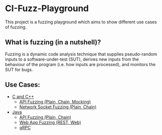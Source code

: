 # CI-Fuzz-Playground

This project is a fuzzing playground which aims to show different use cases of fuzzing.

## What is fuzzing (in a nutshell)?

Fuzzing is a dynamic code analysis technique that supplies pseudo-random inputs to a software-under-test (SUT), derives new inputs from the behaviour of the program (i.e. how inputs are processed), and monitors the SUT for bugs.

## Use Cases:

* [C and C++](https://github.com/ci-fuzz/CI-Fuzz-Playground/tree/main/c_cpp)
  * [API Fuzzing (Plain, Chain, Mocking)](https://github.com/ci-fuzz/CI-Fuzz-Playground/tree/main/c_cpp/api_fuzzing)
  * [Network Socket Fuzzing (Plain, Chain)](https://github.com/ci-fuzz/CI-Fuzz-Playground/tree/main/c_cpp/network_socket)
  <!--- * [Grammar Fuzzing (JSON, XML, Custom)](https://github.com/ci-fuzz/CI-Fuzz-Playground/tree/main/c_cpp)
  * [Custom Sanitizer/Custom Vulnerabilities](https://github.com/ci-fuzz/CI-Fuzz-Playground/tree/main/c_cpp)
  * [Unit Test Runner?](https://github.com/ci-fuzz/CI-Fuzz-Playground/tree/main/c_cpp) -->
* [Java](https://github.com/ci-fuzz/CI-Fuzz-Playground/tree/main/java)
  * [API Fuzzing (Plain, Chain)](https://github.com/ci-fuzz/CI-Fuzz-Playground/tree/main/java/api_fuzzing)
  * [Web App Fuzzing (REST, Web)](https://github.com/ci-fuzz/CI-Fuzz-Playground/tree/main/java/webapp)
  * [gRPC](https://github.com/ci-fuzz/CI-Fuzz-Playground/tree/main/java/grpc)
  <!---* [Custom Sanitizer/Custom Vulnerabilities](https://github.com/ci-fuzz/CI-Fuzz-Playground/tree/main/java) -->
